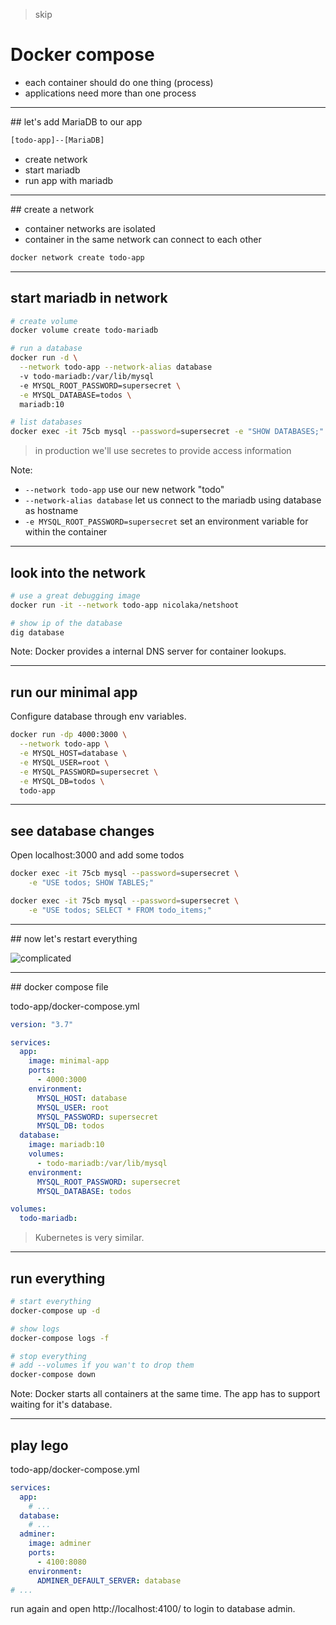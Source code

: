 > skip
# Docker compose

* each container should do one thing (process)
* applications need more than one process

----

## let's add MariaDB to our app

```txt
[todo-app]--[MariaDB]
```

* create network
* start mariadb
* run app with mariadb

----

## create a network

* container networks are isolated
* container in the same network can connect to each other

```bash
docker network create todo-app
```

----

## start mariadb in network

```bash
# create volume
docker volume create todo-mariadb

# run a database
docker run -d \
  --network todo-app --network-alias database
  -v todo-mariadb:/var/lib/mysql
  -e MYSQL_ROOT_PASSWORD=supersecret \
  -e MYSQL_DATABASE=todos \
  mariadb:10

# list databases
docker exec -it 75cb mysql --password=supersecret -e "SHOW DATABASES;"
```
> in production we'll use secretes to provide access information

Note:
* `--network todo-app` use our new network "todo"
* `--network-alias database` let us connect to the mariadb using database as hostname
* `-e MYSQL_ROOT_PASSWORD=supersecret` set an environment variable for within the container

----

## look into the network

```bash
# use a great debugging image
docker run -it --network todo-app nicolaka/netshoot

# show ip of the database
dig database
```

Note:
Docker provides a internal DNS server for container lookups.

----

## run our minimal app

Configure database through env variables.
```bash
docker run -dp 4000:3000 \
  --network todo-app \
  -e MYSQL_HOST=database \
  -e MYSQL_USER=root \
  -e MYSQL_PASSWORD=supersecret \
  -e MYSQL_DB=todos \
  todo-app
```

----

## see database changes

Open localhost:3000 and add some todos

```bash
docker exec -it 75cb mysql --password=supersecret \
    -e "USE todos; SHOW TABLES;"

docker exec -it 75cb mysql --password=supersecret \
    -e "USE todos; SELECT * FROM todo_items;"
```

----

## now let's restart everything

![complicated](https://media.giphy.com/media/cnuQwZ8IFLDZFwreWF/giphy.gif)

----

## docker compose file

todo-app/docker-compose.yml
```yaml
version: "3.7"

services:
  app:
    image: minimal-app
    ports:
      - 4000:3000
    environment:
      MYSQL_HOST: database
      MYSQL_USER: root
      MYSQL_PASSWORD: supersecret
      MYSQL_DB: todos
  database:
    image: mariadb:10
    volumes:
      - todo-mariadb:/var/lib/mysql
    environment: 
      MYSQL_ROOT_PASSWORD: supersecret
      MYSQL_DATABASE: todos

volumes:
  todo-mariadb:
```

> Kubernetes is very similar.

----

## run everything

```bash
# start everything
docker-compose up -d

# show logs
docker-compose logs -f

# stop everything
# add --volumes if you wan't to drop them
docker-compose down 
```

Note:
Docker starts all containers at the same time. The app has to support waiting for it's database.

----

## play lego

todo-app/docker-compose.yml
```yml
services:
  app:
    # ...
  database:
    # ...
  adminer:
    image: adminer
    ports:
      - 4100:8080
    environment:
      ADMINER_DEFAULT_SERVER: database
# ...
```

run again and open http://localhost:4100/ to login to database admin.